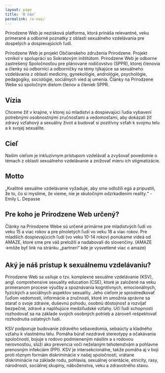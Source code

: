 ```yaml
---
layout: page
title: 'O nás'
permalink: /o-nas/
---
```


Prirodzene Web je nezisková platforma, ktorá prináša relevantné, veku primerané a odborné poznatky z oblasti sexuálneho vzdelávania pre dospelých a dospievajúcich ľudí.  

Prirodzene Web je projekt Občianskeho združenia Prirodzene. Projekt vznikol v spolupráci so Sokratovým inštitútom. Prirodzene Web je odborne zastrešený Spoločnosťou pre plánované rodičovstvo (SPPR), ktorej členovia a členky sú odborníci a odborníčky na témy týkajúce sa sexuálneho vzdelávania z oblasti medicíny, gynekológie, andrológie, psychológie, pedagogiky, sociológie, sociálnych vied aj umenia. Články na Prirodzene Webe sú spoločným dielom členov a členiek SPPR.  

## Vízia
Chceme žiť v krajine, v ktorej sú mladiství a dospievajúci ľudia vybavení potrebnými osobnostnými zručnosťami a vedomosťami, aby dokázali žiť zdravý vzťahový a sexuálny život a budovať si pozitívny vzťah k svojmu telu a k svojej sexualite.  

## Cieľ
Naším cieľom je inkluzívnym prístupom vzdelávať a zvyšovať povedomie o témach z oblasti sexuálneho vzdelávanie a znižovať mieru ich stigmatizácie.  

## Motto
„Kvalitné sexuálne vzdelávanie vyžaduje, aby sme odložili egá a pripustili, že to, čo si myslíme, že vieme, nie je skutočným odzrkadlením reality.“ - Emily L. Depasse  

## Pre koho je Prirodzene Web určený?
Články na Prirodzene Webe sú určené primárne pre mladistvých ľudí vo veku 15 a viac rokov a pre plnoletých ľudí vo veku 18 a viac rokov. Pre mladších dospievajúcich ľudí (vo veku 10-14 rokov) ponúkame videá od AMAZE, ktoré sme pre váš preložili a nadabovali do slovenčiny. 
(AMAZE 🡪môže byť link na stránku „partneri“ kde je vysvetlené viac o amaze)  
    
## Aký je náš prístup k sexuálnemu vzdelávaniu? 
Prirodzene Web sa usiluje o tzv. komplexné sexuálne vzdelávanie (KSV), angl. comprehensive sexuality education (CSE), ktoré je založené na veku primeranom procese výučby a spoznávania kognitívnych, emocionálnych, fyzických a sociálnych aspektov sexuality. Jeho cieľom je sprostredkovať ľuďom vedomosti, informácie a zručnosti, ktoré im umožnia správne sa starať o svoje zdravie, duševnú pohodu, osobnú dôstojnosť a rozvíjať bezpečné, zdravé a naplňujúce medziľudské vzťahy. Učí ľudí schopnosti rozhodovať sa na základe svojich osobných potrieb a zároveň rešpektovať rozhodnutia ostatných ľudí.  

KSV podporuje budovanie zdravého sebavedomia, sebaúcty a kladného vzťahu k vlastnému telu. Pomáha búrať nezdravé stereotypy a očakávania spoločnosti, bojuje s rodovo podmieneným násilím a s rodovou nerovnosťou, slúži ako prevencia voči neželaným tehotenstvám a pohlavne prenosným infekciám (PPI). KSV je intersekcionálne, takže pomáha aj v boji proti rôznym formám diskriminácie v našej spoločnosti, vrátane diskriminácie na základe rodu, pohlavia, sexuálnej orientácie, etnicity, rasy, národnosti, sociálnej skupiny, náboženstva, veku a zdravotného stavu. 

